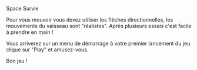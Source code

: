 Space Survie 

Pour vous mouvoir vous devez utiliser les flèches directionnelles, les mouvements du vaisseau sont "réalistes". Après plusieurs essais c'est facile à prendre en main ! 

Vous arriverez sur un menu de démarrage à votre premier lancement du jeu clique sur "Play" et amusez-vous.

Bon jeu !

